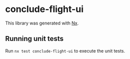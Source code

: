 # conclude-flight-ui

This library was generated with [Nx](https://nx.dev).

## Running unit tests

Run `nx test conclude-flight-ui` to execute the unit tests.
